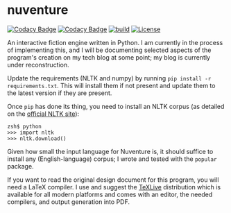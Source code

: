 # nuventure

[![Codacy Badge](https://app.codacy.com/project/badge/Grade/0f7bbe0f12034ba998ce1a0d73ff72a3)](https://www.codacy.com/gh/waellison/nuventure/dashboard?utm_source=github.com&amp;utm_medium=referral&amp;utm_content=waellison/nuventure&amp;utm_campaign=Badge_Grade)
[![Codacy Badge](https://app.codacy.com/project/badge/Coverage/0f7bbe0f12034ba998ce1a0d73ff72a3)](https://www.codacy.com/gh/waellison/nuventure/dashboard?utm_source=github.com&utm_medium=referral&utm_content=waellison/nuventure&utm_campaign=Badge_Coverage)
[![build](https://github.com/waellison/nuventure/actions/workflows/pytest.yml/badge.svg)](https://github.com/waellison/nuventure/actions/workflows/pytest.yml)
[![License](https://img.shields.io/github/license/waellison/nuventure)](#)

An interactive fiction engine written in Python.  I am currently in the
process of implementing this, and I will be documenting selected aspects
of the program's creation on my tech blog at some point; my blog is currently
under reconstruction.

Update the requirements (NLTK and numpy) by running `pip install -r
requirements.txt`.  This will install them if not present and update
them to the latest version if they are present.

Once `pip` has done its thing, you need to install an NLTK corpus (as
detailed on the [official NLTK site][0]):

```
zsh$ python
>>> import nltk
>>> nltk.download()
```

Given how small the input language for Nuventure is, it should suffice
to install any (English-language) corpus; I wrote and tested with the
`popular` package.

If you want to read the original design document for this program, you will
need a LaTeX compiler.  I use and suggest the [TeXLive][0] distribution
which is available for all modern platforms and comes with an editor, the
needed compilers, and output generation into PDF.

[0]: https://nltk.org
